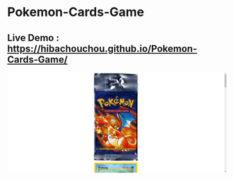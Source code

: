 # Pokemon-Cards-Game
## Live Demo : https://hibachouchou.github.io/Pokemon-Cards-Game/
![Pokemon Cards Game](game.png)
